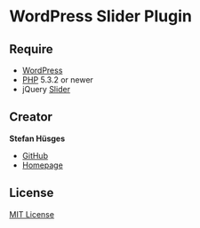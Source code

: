 # WordPress Slider Plugin

## Require
* [WordPress][3]
* [PHP][4] 5.3.2 or newer
* jQuery [Slider][5]

## Creator

**Stefan Hüsges**

* [GitHub][1]
* [Homepage][2]

## License

[MIT License](LICENSE)

[1]: https://github.com/tronsha
[2]: http://www.mpcx.net
[3]: https://wordpress.org
[4]: http://php.net
[5]: https://github.com/tronsha/slider
